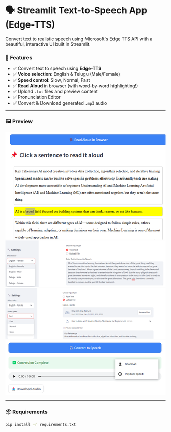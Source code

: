 # 🗣️ Streamlit Text-to-Speech App (Edge-TTS)

Convert text to realistic speech using Microsoft's Edge TTS API with a beautiful, interactive UI built in Streamlit.

### 🚀 Features

- ✅ Convert text to speech using **Edge-TTS**
- ✅ **Voice selection**: English & Telugu (Male/Female)
- ✅ **Speed control**: Slow, Normal, Fast
- ✅ **Read Aloud** in browser (with word-by-word highlighting!)
- ✅ Upload `.txt` files and preview content
- ✅ Pronunciation Editor
- ✅ Convert & Download generated `.mp3` audio


---

### 🖼️ Preview

![Screenshot 1](assets/screenshot.png)
![Screenshot 2](assets/Screenshot1.png)
![Screenshot 3](assets/screenshot2.png)
![Screenshot 4](assets/Screenshot3.png)


---

### 📦 Requirements

```bash
pip install -r requirements.txt
